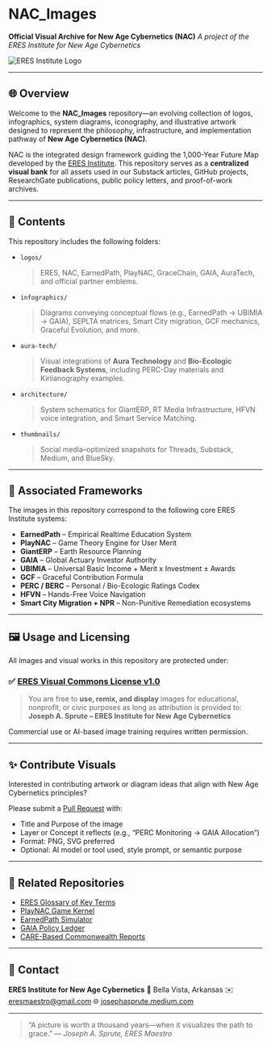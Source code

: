 # NAC\_Images

**Official Visual Archive for New Age Cybernetics (NAC)**
*A project of the ERES Institute for New Age Cybernetics*

![ERES Institute Logo](https://github.com/ERES-Institute-for-New-Age-Cybernetics/NAC_Images/blob/main/logos/ERES_Logo.png)

---

## 🌐 Overview

Welcome to the **NAC\_Images** repository—an evolving collection of logos, infographics, system diagrams, iconography, and illustrative artwork designed to represent the philosophy, infrastructure, and implementation pathway of **New Age Cybernetics (NAC)**.

NAC is the integrated design framework guiding the 1,000-Year Future Map developed by the [ERES Institute](https://github.com/ERES-Institute-for-New-Age-Cybernetics). This repository serves as a **centralized visual bank** for all assets used in our Substack articles, GitHub projects, ResearchGate publications, public policy letters, and proof-of-work archives.

---

## 🧬 Contents

This repository includes the following folders:

* `logos/`

  > ERES, NAC, EarnedPath, PlayNAC, GraceChain, GAIA, AuraTech, and official partner emblems.

* `infographics/`

  > Diagrams conveying conceptual flows (e.g., EarnedPath → UBIMIA → GAIA), SEPLTA matrices, Smart City migration, GCF mechanics, Graceful Evolution, and more.

* `aura-tech/`

  > Visual integrations of **Aura Technology** and **Bio-Ecologic Feedback Systems**, including PERC-Day materials and Kirlianography examples.

* `architecture/`

  > System schematics for GiantERP, RT Media Infrastructure, HFVN voice integration, and Smart Service Matching.

* `thumbnails/`

  > Social media–optimized snapshots for Threads, Substack, Medium, and BlueSky.

---

## 🧠 Associated Frameworks

The images in this repository correspond to the following core ERES Institute systems:

* **EarnedPath** – Empirical Realtime Education System
* **PlayNAC** – Game Theory Engine for User Merit
* **GiantERP** – Earth Resource Planning
* **GAIA** – Global Actuary Investor Authority
* **UBIMIA** – Universal Basic Income + Merit x Investment ± Awards
* **GCF** – Graceful Contribution Formula
* **PERC / BERC** – Personal / Bio-Ecologic Ratings Codex
* **HFVN** – Hands-Free Voice Navigation
* **Smart City Migration + NPR** – Non-Punitive Remediation ecosystems

---

## 🖼 Usage and Licensing

All images and visual works in this repository are protected under:

### ✅ [ERES Visual Commons License v1.0](https://github.com/ERES-Institute-for-New-Age-Cybernetics/LICENSES/blob/main/ERES_Visual_Commons_License_v1.0.md)

> You are free to **use, remix, and display** images for educational, nonprofit, or civic purposes as long as attribution is provided to:
> **Joseph A. Sprute – ERES Institute for New Age Cybernetics**

Commercial use or AI-based image training requires written permission.

---

## ✨ Contribute Visuals

Interested in contributing artwork or diagram ideas that align with New Age Cybernetics principles?

Please submit a [Pull Request](https://github.com/ERES-Institute-for-New-Age-Cybernetics/NAC_Images/pulls) with:

* Title and Purpose of the image
* Layer or Concept it reflects (e.g., “PERC Monitoring → GAIA Allocation”)
* Format: PNG, SVG preferred
* Optional: AI model or tool used, style prompt, or semantic purpose

---

## 🧭 Related Repositories

* [ERES Glossary of Key Terms](https://github.com/ERES-Institute-for-New-Age-Cybernetics/ERES_Glossary)
* [PlayNAC Game Kernel](https://github.com/ERES-Institute-for-New-Age-Cybernetics/PlayNAC-KERNEL)
* [EarnedPath Simulator](https://github.com/ERES-Institute-for-New-Age-Cybernetics/EarnedPath)
* [GAIA Policy Ledger](https://github.com/ERES-Institute-for-New-Age-Cybernetics/GAIA_Policy_Ledger)
* [CARE-Based Commonwealth Reports](https://github.com/ERES-Institute-for-New-Age-Cybernetics/CARE-Transition)

---

## 🧭 Contact

**ERES Institute for New Age Cybernetics**
📍 Bella Vista, Arkansas
✉️ [eresmaestro@gmail.com](mailto:eresmaestro@gmail.com)
🌐 [josephasprute.medium.com](https://josephasprute.medium.com)

---

> “A picture is worth a thousand years—when it visualizes the path to grace.”
> — *Joseph A. Sprute, ERES Maestro*
